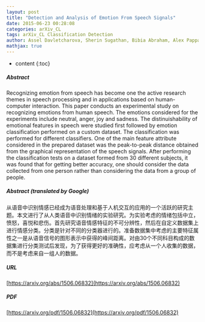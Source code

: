 ```yaml
---
layout: post
title: "Detection and Analysis of Emotion From Speech Signals"
date: 2015-06-23 00:28:08
categories: arXiv_CL
tags: arXiv_CL Classification Detection
author: Assel Davletcharova, Sherin Sugathan, Bibia Abraham, Alex Pappachen James
mathjax: true
---
```


* content
{:toc}

##### Abstract
Recognizing emotion from speech has become one the active research themes in speech processing and in applications based on human-computer interaction. This paper conducts an experimental study on recognizing emotions from human speech. The emotions considered for the experiments include neutral, anger, joy and sadness. The distinuishability of emotional features in speech were studied first followed by emotion classification performed on a custom dataset. The classification was performed for different classifiers. One of the main feature attribute considered in the prepared dataset was the peak-to-peak distance obtained from the graphical representation of the speech signals. After performing the classification tests on a dataset formed from 30 different subjects, it was found that for getting better accuracy, one should consider the data collected from one person rather than considering the data from a group of people.

##### Abstract (translated by Google)
从语音中识别情感已经成为语音处理和基于人机交互的应用的一个活跃的研究主题。本文进行了从人类语音中识别情绪的实验研究。为实验考虑的情绪包括中立，愤怒，喜悦和悲伤。首先研究语音情感特征的不可分辨性，然后在自定义数据集上进行情感分类。分类是针对不同的分类器进行的。准备数据集中考虑的主要特征属性之一是从语音信号的图形表示中获得的峰间距离。对由30个不同科目构成的数据集进行分类测试后发现，为了获得更好的准确性，应考虑从一个人收集的数据，而不是考虑来自一组人的数据。

##### URL
[https://arxiv.org/abs/1506.06832](https://arxiv.org/abs/1506.06832)

##### PDF
[https://arxiv.org/pdf/1506.06832](https://arxiv.org/pdf/1506.06832)

